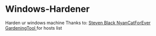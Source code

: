# Windows-Hardener
Harden ur windows machine
Thanks to:
<a href="https://github.com/StevenBlack/hosts"> Steven Black </a>
</n>
<a href="https://github.com/NyanCatForEver/KantRatRemover"> NyanCatForEver </a>
</n>
<a href="https://github.com/GardeningTool/HostsMod"> GardeningTool </a> for hosts list
